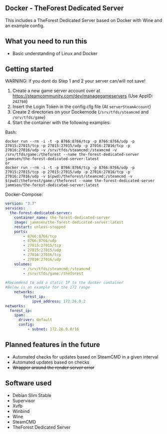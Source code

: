 ## Docker - TheForest Dedicated Server
This includes a TheForest Dedicated Server based on Docker with Wine and an example config.

## What you need to run this
* Basic understanding of Linux and Docker

## Getting started
WARNING: If you dont do Step 1 and 2 your server can/will not save!
1. Create a new game server account over at https://steamcommunity.com/dev/managegameservers (Use AppID: `242760`)
2. Insert the Login Token in the config.cfg file (At `serverSteamAccount`)
3. Create 2 directories on your Dockernode (`/srv/tfds/steamcmd` and `/srv/tfds/game`)
4. Start the container with the following examples:

Bash:
```console
docker run --rm -i -t -p 8766:8766/tcp -p 8766:8766/udp -p 27015:27015/tcp -p 27015:27015/udp -p 27016:27016/tcp -p 27016:27016/udp -v /srv/tfds/steamcmd:/steamcmd -v /srv/tfds/game:/theforest --name the-forest-dedicated-server jammsen/the-forest-dedicated-server:latest
or
docker run --rm -i -t -p 8766:8766/tcp -p 8766:8766/udp -p 27015:27015/tcp -p 27015:27015/udp -p 27016:27016/tcp -p 27016:27016/udp -v $(pwd)/theforest/steamcmd:/steamcmd -v $(pwd)/theforest/game:/theforest --name the-forest-dedicated-server jammsen/the-forest-dedicated-server:latest
```
Docker-Compose:
```yaml
version: "3.7"
services:
  the-forest-dedicated-server:
    container_name: the-forest-dedicated-server
    image: jammsen/the-forest-dedicated-server:latest
    restart: unless-stopped
    ports:
        - 8766:8766/tcp
        - 8766:8766/udp
        - 27015:27015/tcp
        - 27015:27015/udp
        - 27016:27016/tcp
        - 27016:27016/udp
    volumes:
        - /srv/tfds/steamcmd:/steamcmd
        - /srv/tfds/game:/theforest
        
#Recommend to add a static IP to the docker container
#Below is an example for the 172 range    
    networks:
        forest_ip:
            ipv4_address: 172.26.0.2
networks:
  forest_ip:
    ipam:
      driver: default
      config:
          - subnet: 172.26.0.0/16
```

## Planned features in the future
* Automated checks for updates based on SteamCMD in a given interval 
* Automated updates based on checks
* ~~Wrapper around the render server error~~

## Software used
* Debian Slim Stable
* Supervisor
* Xvfb
* Winbind
* Wine
* SteamCMD
* TheForest Dedicated Server
